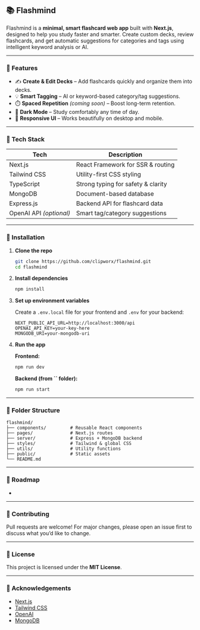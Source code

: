 ## 📚 Flashmind

Flashmind is a **minimal, smart flashcard web app** built with **Next.js**, designed to help you study faster and smarter. Create custom decks, review flashcards, and get automatic suggestions for categories and tags using intelligent keyword analysis or AI.

&#x20;

---

### 🚀 Features

* ✍️ **Create & Edit Decks** – Add flashcards quickly and organize them into decks.
* 💡 **Smart Tagging** – AI or keyword-based category/tag suggestions.
* ⏱️ **Spaced Repetition** *(coming soon)* – Boost long-term retention.
* 🌃 **Dark Mode** – Study comfortably any time of day.
* 📱 **Responsive UI** – Works beautifully on desktop and mobile.

---

### 🧠 Tech Stack

| Tech                    | Description                        |
| ----------------------- | ---------------------------------- |
| Next.js                 | React Framework for SSR & routing  |
| Tailwind CSS            | Utility-first CSS styling          |
| TypeScript              | Strong typing for safety & clarity |
| MongoDB                 | Document-based database            |
| Express.js              | Backend API for flashcard data     |
| OpenAI API *(optional)* | Smart tag/category suggestions     |

---

### 🔧 Installation

1. **Clone the repo**

   ```bash
   git clone https://github.com/clipworx/flashmind.git
   cd flashmind
   ```

2. **Install dependencies**

   ```bash
   npm install
   ```

3. **Set up environment variables**

   Create a `.env.local` file for your frontend and `.env` for your backend:

   ```env
   NEXT_PUBLIC_API_URL=http://localhost:3000/api
   OPENAI_API_KEY=your-key-here
   MONGODB_URI=your-mongodb-uri
   ```

4. **Run the app**

   **Frontend:**

   ```bash
   npm run dev
   ```

   **Backend (from **\`\`** folder):**

   ```bash
   npm run start
   ```

---

### 📁 Folder Structure

```
flashmind/
├── components/         # Reusable React components
├── pages/              # Next.js routes
├── server/             # Express + MongoDB backend
├── styles/             # Tailwind & global CSS
├── utils/              # Utility functions
├── public/             # Static assets
└── README.md
```

---

### 🚣 Roadmap

*

---

### 🤝 Contributing

Pull requests are welcome! For major changes, please open an issue first to discuss what you’d like to change.

---

### 📄 License

This project is licensed under the **MIT License**.

---

### 🙌 Acknowledgements

* [Next.js](https://nextjs.org)
* [Tailwind CSS](https://tailwindcss.com)
* [OpenAI](https://openai.com)
* [MongoDB](https://mongodb.com)
